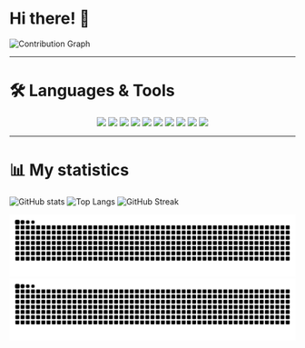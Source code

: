 # Hi there! 👋
![Contribution Graph](https://github-readme-activity-graph.vercel.app/graph?username=nogai3&theme=github-dark)

---

# 🛠️ Languages & Tools
<div align="center">
  <img src="https://img.shields.io/badge/Java-%23ED8B00.svg?logo=openjdk&logoColor=white&style=for-the-badge" />
  <img src="https://img.shields.io/badge/Python-3776AB?logo=python&logoColor=fff&style=for-the-badge" />
  <img src="https://img.shields.io/badge/C++-%2300599C.svg?logo=c%2B%2B&logoColor=white&style=for-the-badge" />
  <img src="https://img.shields.io/badge/-JavaScript-F7DF1E?logo=javascript&logoColor=000&style=for-the-badge" />
  <img src="https://img.shields.io/badge/TypeScript-%23007ACC.svg?style=for-the-badge&logo=typescript&logoColor=white" />
  <img src="https://img.shields.io/badge/node.js-6DA55F?style=for-the-badge&logo=node.js&logoColor=white" />
  <img src="https://img.shields.io/badge/React-%2320232a.svg?style=for-the-badge&logo=react&logoColor=fff" />
  
  <img src="https://img.shields.io/badge/Postgres-%23316192.svg?style=for-the-badge&logo=postgresql&logoColor=white" />
  <img src="https://img.shields.io/badge/Visual%20Studio%20Code-0078d7.svg?style=for-the-badge&logo=visual-studio-code&logoColor=white" />
  <img src="https://img.shields.io/badge/-Git-F05032?logo=git&logoColor=fff&style=for-the-badge" />
</div>

---

# 📊 My statistics
![GitHub stats](https://github-readme-stats.vercel.app/api?username=nogai3&show_icons=true&theme=github_dark)
![Top Langs](https://github-readme-stats.vercel.app/api/top-langs/?username=nogai3&layout=compact&theme=github_dark&hide=glsl)
![GitHub Streak](https://streak-stats.demolab.com?user=nogai3&theme=github-dark)


![github contribution grid snake animation](https://raw.githubusercontent.com/BraveTiger0408/BraveTiger0408/output/github-contribution-grid-snake-dark.svg#gh-dark-mode-only)
![github contribution grid snake animation](https://raw.githubusercontent.com/BraveTiger0408/BraveTiger0408/output/github-contribution-grid-snake.svg#gh-light-mode-only)
